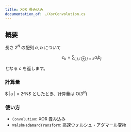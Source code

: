 ```yaml
---
title: XOR 畳み込み
documentation_of: ./XorConvolution.cs
---
```


## 概要

長さ $2^N$ の配列 $a$, $b$ について 

$$c_k = \sum_{i, j, i \oplus j = k} a_i b_j$$

となる $c$ を返します。

### 計算量
 
$ \|a \| = 2^N$ としたとき、計算量は $\mathrm{O}(3^N)$

### 使い方

- `Convolution`: XOR 畳み込み
- `WalshHadamardTransform`: 高速ウォルシュ・アダマール変換